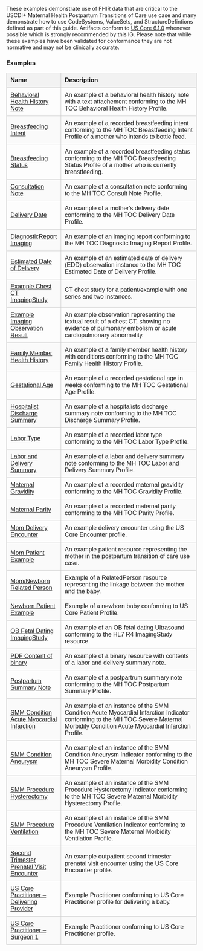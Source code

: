 These examples demonstrate use of FHIR data that are critical to the USCDI+ Maternal Health Postpartum Transitions of Care use case and many demonstrate how to use CodeSystems, ValueSets, and StructureDefintions defined as part of this guide. Artifacts conform to [US Core 6.1.0](http://hl7.org/fhir/us/core/STU6.1/index.html) whenever possible which is strongly recommended by this IG. Please note that while these examples have been validated for conformance they are not normative and may not be clinically accurate.

<style>
   .examples-table {
   width: 100%;
   border-collapse: collapse;
   font-family: Arial, sans-serif;
   }
   .examples-table th, .examples-table td {
   padding: 10px;
   border: 1px solid #ccc;
   text-align: left;
   }
   .examples-table td {
   vertical-align: middle;
   }
   .examples-table-name {
   width: 20%;
   }
   .examples-table-description {
   width: 80%;
   }
   .examples-table thead {
   background-color: #f2f2f2;
   }
   .examples-table tr:nth-child(even) {
   background-color: #fafafa;
   }
</style>
### Examples
<table class="examples-table">
   <thead>
      <tr>
         <th class="examples-table-name">Name</th>
         <th class="examples-table-description">Description</th>
      </tr>
   </thead>
   <tbody>
      <tr>
         <td><a href="DocumentReference-mh-toc-behavioral-health-history-example.html">Behavioral Health History Note</a></td>
         <td>
            An example of a behavioral health history note with a text attachement conforming to the MH TOC Behavioral Health History Profile.
         </td>
      </tr>
      <tr>
         <td><a href="Observation-example-breastfeeding-intent.html">Breastfeeding Intent</a></td>
         <td>
            An example of a recorded breastfeeding intent conforming to the MH TOC Breastfeeding Intent Profile of a mother who intends to bottle feed.
         </td>
      </tr>
      <tr>
         <td><a href="Observation-breastfeeding-status-example.html">Breastfeeding Status</a></td>
         <td>
            An example of a recorded breastfeeding status conforming to the MH TOC Breastfeeding Status Profile of a mother who is currently breastfeeding.
         </td>
      </tr>
      <tr>
         <td><a href="DocumentReference-mh-toc-consult-note-example.html">Consultation Note</a></td>
         <td>
            An example of a consultation note conforming to the MH TOC Consult Note Profile.
         </td>
      </tr>
      <tr>
         <td><a href="Observation-mh-toc-delivery-date-example.html">Delivery Date</a></td>
         <td>
            An example of a mother's delivery date conforming to the MH TOC Delivery Date Profile.
         </td>
      </tr>
      <tr>
         <td><a href="DiagnosticReport-diagnosticreport-imaging-example.html">DiagnosticReport Imaging</a></td>
         <td>
            An example of an imaging report conforming to the MH TOC Diagnostic Imaging Report Profile.
         </td>
      </tr>
      <tr>
         <td><a href="Observation-edd-example.html">Estimated Date of Delivery</a></td>
         <td>
            An example of an estimated date of delivery (EDD) observation instance to the MH TOC Estimated Date of Delivery Profile.
         </td>
      </tr>
      <tr>
         <td><a href="ImagingStudy-example-chest-ct.html">Example Chest CT ImagingStudy</a></td>
         <td>
            CT chest study for a patient/example with one series and two instances.
         </td>
      </tr>
      <tr>
         <td><a href="Observation-example-imaging-result.html">Example Imaging Observation Result</a></td>
         <td>
            An example observation representing the textual result of a chest CT, showing no evidence of pulmonary embolism or acute cardiopulmonary abnormality.
         </td>
      </tr>
      <tr>
         <td><a href="FamilyMemberHistory-family-health-history-example.html">Family Member Health History</a></td>
         <td>
            An example of a family member health history with conditions conforming to the MH TOC Family Health History Profile.
         </td>
      </tr>
      <tr>
         <td><a href="Observation-gestational-age-example.html">Gestational Age</a></td>
         <td>
            An example of a recorded gestational age in weeks conforming to the MH TOC Gestational Age Profile.
         </td>
      </tr>
      <tr>
         <td><a href="DocumentReference-discharge-summary-example.html">Hospitalist Discharge Summary</a></td>
         <td>
            An example of a hospitalists discharge summary note conforming to the MH TOC Discharge Summary Profile.
         </td>
      </tr>
      <tr>
         <td><a href="Observation-labor-type-example.html">Labor Type</a></td>
         <td>
            An example of a recorded labor type conforming to the MH TOC Labor Type Profile.
         </td>
      </tr>
      <tr>
         <td><a href="DocumentReference-mh-toc-labor-and-delivery-summary-example.html">Labor and Delivery Summary</a></td>
         <td>
            An example of a labor and delivery summary note conforming to the MH TOC Labor and Delivery Summary Profile.
         </td>
      </tr>
      <tr>
         <td><a href="Observation-mh-toc-gravidity-example.html">Maternal Gravidity</a></td>
         <td>
            An example of a recorded maternal gravidity conforming to the MH TOC Gravidity Profile.
         </td>
      </tr>
      <tr>
         <td><a href="Observation-mh-toc-parity-example.html">Maternal Parity</a></td>
         <td>
            An example of a recorded maternal parity conforming to the MH TOC Parity Profile.
         </td>
      </tr>
      <tr>
         <td><a href="Encounter-delivery-encounter-example.html">Mom Delivery Encounter</a></td>
         <td>
            An example delivery encounter using the US Core Encounter profile.
         </td>
      </tr>
      <tr>
         <td><a href="Patient-mom.html">Mom Patient Example</a></td>
         <td>
            An example patient resource representing the mother in the postpartum transition of care use case.
         </td>
      </tr>
      <tr>
         <td><a href="RelatedPerson-newborn-mom.html">Mom/Newborn Related Person</a></td>
         <td>
            Example of a RelatedPerson resource representing the linkage between the mother and the baby.
         </td>
      </tr>
      <tr>
         <td><a href="Patient-newborn.html">Newborn Patient Example</a></td>
         <td>
            Example of a newborn baby conforming to US Core Patient Profile.
         </td>
      </tr>
      <tr>
         <td><a href="ImagingStudy-imagingstudy-ob-fetal-dating.html">OB Fetal Dating ImagingStudy</a></td>
         <td>
            An example of an OB fetal dating Ultrasound conforming to the HL7 R4 ImagingStudy resource.
         </td>
      </tr>
      <tr>
         <td><a href="Binary-example-binary.html">PDF Content of binary</a></td>
         <td>
            An example of a binary resource with contents of a labor and delivery summary note.
         </td>
      </tr>
      <tr>
         <td><a href="DocumentReference-mh-toc-postpartum-summary-example.html">Postpartum Summary Note</a></td>
         <td>
            An example of a postpartrum summary note conforming to the MH TOC Postpartum Summary Profile.
         </td>
      </tr>
      <tr>
         <td><a href="Condition-example-smm-condition-acute-myocardial-infarction.html">SMM Condition Acute Myocardial Infarction</a></td>
         <td>
            An example of an instance of the SMM Condition Acute Myocardial Infarction Indicator conforming to the MH TOC Severe Maternal Morbidity Condition Acute Myocardial Infarction Profile.
         </td>
      </tr>
      <tr>
         <td><a href="Condition-example-smm-condition-aneurysm.html">SMM Condition Aneurysm</a></td>
         <td>
            An example of an instance of the SMM Condition Aneurysm Indicator conforming to the MH TOC Severe Maternal Morbidity Condition Aneurysm Profile.
         </td>
      </tr>
      <tr>
         <td><a href="Procedure-example-smm-procedure-hysterectomy.html">SMM Procedure Hysterectomy</a></td>
         <td>
            An example of an instance of the SMM Procedure Hysterectomy Indicator conforming to the MH TOC Severe Maternal Morbidity Hysterectomy Profile.
         </td>
      </tr>
      <tr>
         <td><a href="Procedure-example-smm-procedure-ventilation.html">SMM Procedure Ventilation</a></td>
         <td>
            An example of an instance of the SMM Procedure Ventilation Indicator conforming to the MH TOC Severe Maternal Morbidity Ventilation Profile.
         </td>
      </tr>
      <tr>
         <td><a href="Encounter-prenatal-visit-example.html">Second Trimester Prenatal Visit Encounter</a></td>
         <td>
            An example outpatient second trimester prenatal visit encounter using the US Core Encounter profile.
         </td>
      </tr>
      <tr>
         <td><a href="Practitioner-delivery-ob.html">US Core Practitioner – Delivering Provider</a></td>
         <td>
            Example Practitioner conforming to US Core Practitioner profile for delivering a baby.
         </td>
      </tr>
      <tr>
         <td><a href="Practitioner-surgeon1.html">US Core Practitioner – Surgeon 1</a></td>
         <td>
            Example Practitioner conforming to US Core Practitioner profile.
         </td>
      </tr>
   </tbody>
</table>
